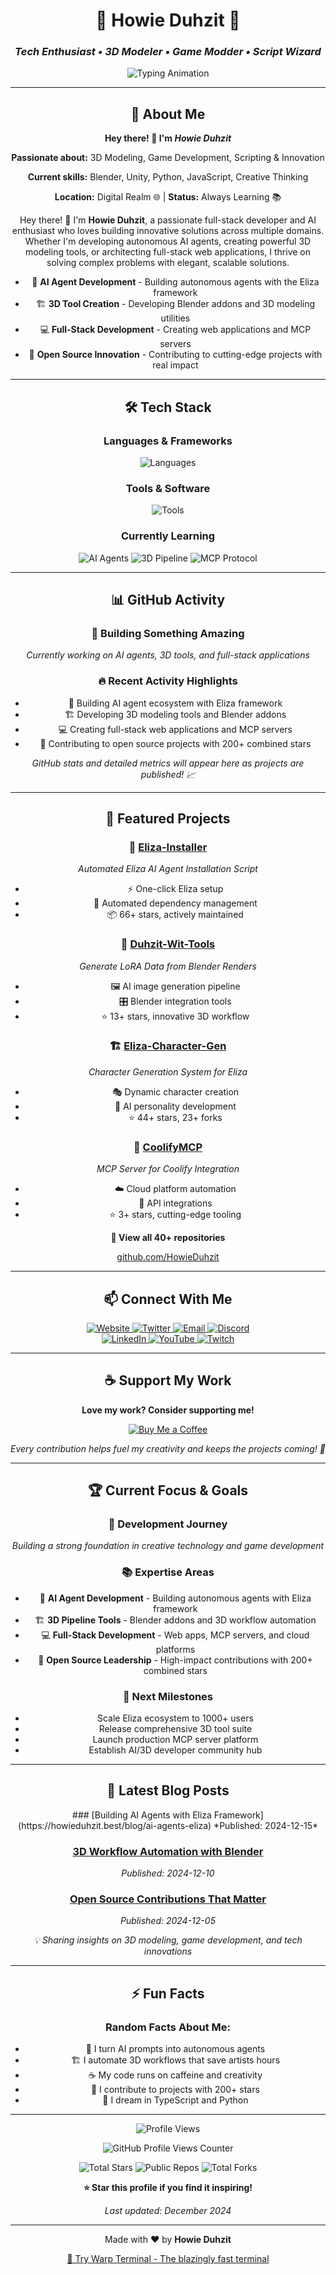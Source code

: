 <div align="center">

# 🌟 Howie Duhzit 🌟
### *Tech Enthusiast • 3D Modeler • Game Modder • Script Wizard*

<div align="center">
  <img src="https://readme-typing-svg.herokuapp.com/?font=Fira+Code&weight=600&size=24&duration=3000&pause=1000&color=00FF41&center=true&vCenter=true&width=600&lines=3D+Modeling+%E2%9C%A8;Game+Modding+%F0%9F%8E%AE;Scripting+%F0%9F%92%BB;Innovation+%F0%9F%A7%A0;Creativity+%E2%9C%A8;Problem+Solving+%F0%9F%A4%94" alt="Typing Animation" />
</div>

---

## 🚀 About Me

<div align="center">
  <p><strong>Hey there! 👋 I'm <em>Howie Duhzit</em></strong></p>
  <p><strong>Passionate about:</strong> 3D Modeling, Game Development, Scripting & Innovation</p>
  <p><strong>Current skills:</strong> Blender, Unity, Python, JavaScript, Creative Thinking</p>
  <p><strong>Location:</strong> Digital Realm 🌐 | <strong>Status:</strong> Always Learning 📚</p>
</div>

Hey there! 👋 I'm **Howie Duhzit**, a passionate full-stack developer and AI enthusiast who loves building innovative solutions across multiple domains. Whether I'm developing autonomous AI agents, creating powerful 3D modeling tools, or architecting full-stack web applications, I thrive on solving complex problems with elegant, scalable solutions.

- 🤖 **AI Agent Development** - Building autonomous agents with the Eliza framework
- 🏗️ **3D Tool Creation** - Developing Blender addons and 3D modeling utilities
- 💻 **Full-Stack Development** - Creating web applications and MCP servers
- 🚀 **Open Source Innovation** - Contributing to cutting-edge projects with real impact

---

## 🛠️ Tech Stack

<div align="center">

### **Languages & Frameworks**
<p align="center">
  <img src="https://skillicons.dev/icons?i=typescript,python,javascript,html,css,nodejs,react,blender" alt="Languages" />
</p>

### **Tools & Software**
<p align="center">
  <img src="https://skillicons.dev/icons?i=vscode,blender,git,github,docker,linux,ai" alt="Tools" />
</p>

### **Currently Learning**
<div align="center">
  <img src="https://img.shields.io/badge/-Advanced%20AI%20Agents-FF6B35?style=flat&logo=openai&logoColor=white" alt="AI Agents" />
  <img src="https://img.shields.io/badge/-3D%20Pipeline%20Automation-000000?style=flat&logo=blender&logoColor=white" alt="3D Pipeline" />
  <img src="https://img.shields.io/badge/-MCP%20Protocol-FF6B35?style=flat&logo=github&logoColor=white" alt="MCP Protocol" />
</div>

</div>

---

## 📊 GitHub Activity

<div align="center">

### **🚀 Building Something Amazing**
*Currently working on AI agents, 3D tools, and full-stack applications*

### **🔥 Recent Activity Highlights**
- 🤖 Building AI agent ecosystem with Eliza framework
- 🏗️ Developing 3D modeling tools and Blender addons
- 💻 Creating full-stack web applications and MCP servers
- 🌟 Contributing to open source projects with 200+ combined stars

*GitHub stats and detailed metrics will appear here as projects are published! 📈*

</div>

---

## 🌟 Featured Projects

<div align="center">

### 🤖 **[Eliza-Installer](https://github.com/HowieDuhzit/Eliza-Installer)**
*Automated Eliza AI Agent Installation Script*
- ⚡ One-click Eliza setup
- 🔧 Automated dependency management
- 📦 66+ stars, actively maintained

### 🎨 **[Duhzit-Wit-Tools](https://github.com/HowieDuhzit/Duhzit-Wit-Tools)**
*Generate LoRA Data from Blender Renders*
- 🖼️ AI image generation pipeline
- 🎛️ Blender integration tools
- ⭐ 13+ stars, innovative 3D workflow

### 🏗️ **[Eliza-Character-Gen](https://github.com/HowieDuhzit/Eliza-Character-Gen)**
*Character Generation System for Eliza*
- 🎭 Dynamic character creation
- 🤖 AI personality development
- ⭐ 44+ stars, 23+ forks

### 🔧 **[CoolifyMCP](https://github.com/HowieDuhzit/CoolifyMCP)**
*MCP Server for Coolify Integration*
- ☁️ Cloud platform automation
- 🔗 API integrations
- ⭐ 3+ stars, cutting-edge tooling

</div>

<div align="center">
  <p><strong>🔗 View all 40+ repositories</strong></p>
  <p><a href="https://github.com/HowieDuhzit?tab=repositories" target="_blank">github.com/HowieDuhzit</a></p>
</div>

---

## 📫 Connect With Me

<div align="center">
  <a href="https://howieduhzit.best" target="_blank">
    <img src="https://img.shields.io/badge/-🌐%20Website-000000?style=for-the-badge&logo=About.me&logoColor=white" alt="Website" />
  </a>
  <a href="https://twitter.com/HowieDuhzit" target="_blank">
    <img src="https://img.shields.io/badge/-🐦%20Twitter-1DA1F2?style=for-the-badge&logo=twitter&logoColor=white" alt="Twitter" />
  </a>
  <a href="mailto:Contact@HowieDuhzit.Best" target="_blank">
    <img src="https://img.shields.io/badge/-📧%20Email-D14836?style=for-the-badge&logo=gmail&logoColor=white" alt="Email" />
  </a>
  <a href="https://discord.gg/HowieDuhzit" target="_blank">
    <img src="https://img.shields.io/badge/-💬%20Discord-5865F2?style=for-the-badge&logo=discord&logoColor=white" alt="Discord" />
  </a>
</div>

<div align="center">
  <a href="https://www.linkedin.com/in/howieduhzit" target="_blank">
    <img src="https://img.shields.io/badge/-💼%20LinkedIn-0077B5?style=for-the-badge&logo=linkedin&logoColor=white" alt="LinkedIn" />
  </a>
  <a href="https://youtube.com/@HowieDuhzit" target="_blank">
    <img src="https://img.shields.io/badge/-📺%20YouTube-FF0000?style=for-the-badge&logo=youtube&logoColor=white" alt="YouTube" />
  </a>
  <a href="https://twitch.tv/HowieDuhzit" target="_blank">
    <img src="https://img.shields.io/badge/-🎮%20Twitch-9146FF?style=for-the-badge&logo=twitch&logoColor=white" alt="Twitch" />
  </a>
</div>

---

## ☕ Support My Work

<div align="center">
  <p><strong>Love my work? Consider supporting me!</strong></p>

  <a href="https://www.buymeacoffee.com/howieduhzit" target="_blank">
    <img src="https://img.shields.io/badge/-Buy%20me%20an%20energy%20drink-FFDD00?style=for-the-badge&logo=buy-me-a-coffee&logoColor=black" alt="Buy Me a Coffee" />
  </a>

  <p><em>Every contribution helps fuel my creativity and keeps the projects coming! 🚀</em></p>
</div>

---

## 🏆 Current Focus & Goals

<div align="center">

### **🎯 Development Journey**
*Building a strong foundation in creative technology and game development*

### **📚 Expertise Areas**
- 🤖 **AI Agent Development** - Building autonomous agents with Eliza framework
- 🏗️ **3D Pipeline Tools** - Blender addons and 3D workflow automation
- 💻 **Full-Stack Development** - Web apps, MCP servers, and cloud platforms
- 🚀 **Open Source Leadership** - High-impact contributions with 200+ combined stars

### **🌟 Next Milestones**
- Scale Eliza ecosystem to 1000+ users
- Release comprehensive 3D tool suite
- Launch production MCP server platform
- Establish AI/3D developer community hub

</div>

---

## 📝 Latest Blog Posts

<div align="center">
### [Building AI Agents with Eliza Framework](https://howieduhzit.best/blog/ai-agents-eliza)
*Published: 2024-12-15*

### [3D Workflow Automation with Blender](https://howieduhzit.best/blog/blender-automation)
*Published: 2024-12-10*

### [Open Source Contributions That Matter](https://howieduhzit.best/blog/open-source-impact)
*Published: 2024-12-05*

</div>

*💡 Sharing insights on 3D modeling, game development, and tech innovations*

---

## ⚡ Fun Facts

<div align="center">

### **Random Facts About Me:**
- 🤖 I turn AI prompts into autonomous agents
- 🏗️ I automate 3D workflows that save artists hours
- ☕ My code runs on caffeine and creativity
- 🚀 I contribute to projects with 200+ stars
- 💭 I dream in TypeScript and Python

</div>

---

<div align="center">
  <img src="https://komarev.com/ghpvc/?username=HowieDuhzit&color=00FF41&style=flat-square" alt="Profile Views" />
  <p><img src="https://hits.seeyoufarm.com/api/count/incr/badge.svg?url=https%3A%2F%2Fgithub.com%2FHowieDuhzit&count_bg=%2300FF41&title_bg=%23555555&icon=github.svg&icon_color=%23FFFFFF&title=GitHub+Profile+Views&edge_flat=false" alt="GitHub Profile Views Counter" /></p>
</div>

<div align="center">
  <p>
    <img src="https://img.shields.io/badge/Total_Stars-200+-blue?style=flat&logo=github" alt="Total Stars" />
    <img src="https://img.shields.io/badge/Public_Repos-40+-green?style=flat&logo=github" alt="Public Repos" />
    <img src="https://img.shields.io/badge/Total_Forks-50+-orange?style=flat&logo=github" alt="Total Forks" />
  </p>
</div>

<div align="center">
  <p><strong>⭐ Star this profile if you find it inspiring!</strong></p>
  <p><em>Last updated: December 2024</em></p>
</div>

---

<div align="center">
  <p>Made with ❤️ by <strong>Howie Duhzit</strong></p>
  <p>
    <a href="https://app.warp.dev/referral/3E9X3D" target="_blank">
      🚀 Try Warp Terminal - The blazingly fast terminal
    </a>
  </p>
</div>

</div>
